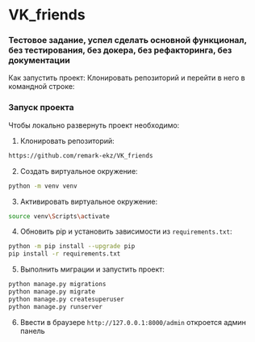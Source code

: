 # VK_friends
### Тестовое задание, успел сделать основной функционал, без тестирования, без докера, без рефакторинга, без документации

Как запустить проект:
Клонировать репозиторий и перейти в него в командной строке:
### Запуск проекта
Чтобы локально развернуть проект необходимо:

1. Клонировать репозиторий:
```bash
https://github.com/remark-ekz/VK_friends
```

2. Создать виртуальное окружение:
```bash
python -m venv venv
```

3. Активировать виртуальное окружение:
```bash
source venv\Scripts\activate
```

4. Обновить pip и установить зависимости из ```requirements.txt```:
```bash
python -m pip install --upgrade pip
pip install -r requirements.txt
```

5. Выполнить миграции и запустить проект:
```bash
python manage.py migrations
python manage.py migrate
python manage.py createsuperuser
python manage.py runserver
```
6. Ввести в браузере ```http://127.0.0.1:8000/admin``` откроется админ панель
